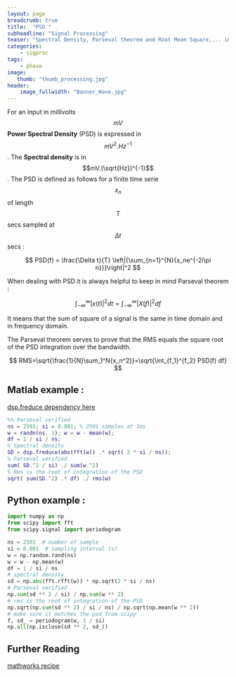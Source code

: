```yaml
---
layout: page
breadcrumb: true
title:  "PSD "
subheadline: "Signal Processing"
teaser: "Spectral Density, Parseval theorem and Root Mean Square,... in Proper Units..."
categories:
    - sigproc
tags:
    - phase
image:
   thumb: "thumb_processing.jpg"
header:
    image_fullwidth: "Banner_Wave.jpg"
---
```



For an input in millivolts $$mV$$ **Power Spectral Density** (PSD) is expressed in $$mV^2.Hz^{-1}$$. The **Spectral density** is in $$mV.(\sqrt{Hz})^{-1}$$.
The PSD is defined as follows for a finite time serie $$x_n$$ of length $$T$$ secs sampled at $$\Delta t$$ secs :

$$
PSD(f) = \frac{\Delta t}{T} \left|{\sum_{n=1}^{N}{x_ne^{-2i\pi n}}}\right|^2
$$

When dealing with PSD it is always helpful to keep in mind Parseval theorem :

$$
\int_{-\infty}^{\infty} \left| x(t) \right| ^2 dt =  \int_{-\infty}^{\infty} \left| X(f) \right| ^2 df
$$

It means that the sum of square of a signal is the same in time domain and in frequency domain. 

The Parseval theorem serves to prove that the RMS equals the square root of the PSD integration over the bandwidth.

$$
 RMS=\sqrt{\frac{1}{N}\sum_1^N{x_n^2}}=\sqrt{\int_{f_1}^{f_2} PSD(f)  df}
$$

## Matlab example :
[dsp.freduce dependency here](https://bitbucket.org/oliche/echo-matlab/src/master/)

```matlab
%% Parseval verified
ns = 2501; si = 0.001; % 2501 samples at 1ms
w = randn(ns, 1); w = w - mean(w);
df = 1 / si / ns;
% Spectral density
SD = dsp.freduce(abs(fft(w)) .* sqrt( 2 * si / ns));
% Parseval verified
sum( SD.^2 / si) ./ sum(w.^2)
% Rms is the root of integration of the PSD
sqrt( sum(SD.^2) .* df) ./ rms(w)
```

## Python example :

```python
import numpy as np
from scipy import fft
from scipy.signal import periodogram

ns = 2501  # number of sample
si = 0.001  # sampling interval (s)
w = np.random.rand(ns)
w = w - np.mean(w)
df = 1 / si / ns
# spectral density
sd = np.abs(fft.rfft(w)) * np.sqrt(2 * si / ns)
# Parseval verified
np.sum(sd ** 2 / si) / np.sum(w ** 2)
# rms is the root of integration of the PSD
np.sqrt(np.sum(sd ** 2) / si / ns) / np.sqrt(np.mean(w ** 2))
# make sure it matches the psd from scipy
f, sd_ = periodogram(w, 1 / si)
np.all(np.isclose(sd ** 2, sd_))
```

## Further Reading
[mathworks recipe](https://www.mathworks.com/help/signal/ug/power-spectral-density-estimates-using-fft.html)
 